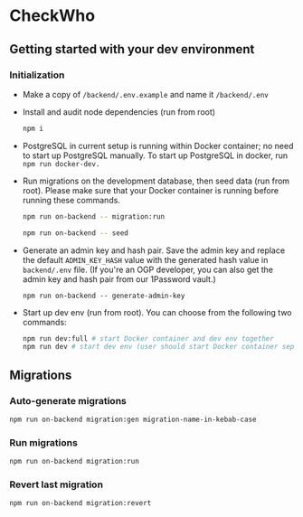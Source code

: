 # CheckWho

## Getting started with your dev environment

### Initialization

- Make a copy of `/backend/.env.example` and name it `/backend/.env`


- Install and audit node dependencies (run from root)
    ```zsh
    npm i
    ```
- PostgreSQL in current setup is running within Docker container; no need to start up PostgreSQL manually. To start up PostgreSQL in docker, run `npm run docker-dev.`

- Run migrations on the development database, then seed data (run from root). Please make sure that your Docker container is running before running these commands.

    ```zsh
    npm run on-backend -- migration:run
  
    npm run on-backend -- seed
    ```

- Generate an admin key and hash pair. Save the admin key and replace the default `ADMIN_KEY_HASH` value with the generated hash value in `backend/.env` file. (If you're an OGP developer, you can also get the admin key and hash pair from our 1Password vault.)
    ```
    npm run on-backend -- generate-admin-key
- Start up dev env (run from root). You can choose from the following two commands:
    ```zsh
    npm run dev:full # start Docker container and dev env together
    npm run dev # start dev env (user should start Docker container separately)
    ```

## Migrations

### Auto-generate migrations

```zsh
npm run on-backend migration:gen migration-name-in-kebab-case
```

### Run migrations

```zsh
npm run on-backend migration:run
```

### Revert last migration
```zsh
npm run on-backend migration:revert
```
